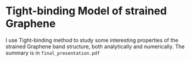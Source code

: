 # Tight-binding Model of strained Graphene
I use Tight-binding method to study some interesting properties of the strained Graphene band structure, both analytically and numerically.
The summary is in `final_presentation.pdf`
